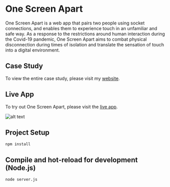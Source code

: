 # One Screen Apart

One Screen Apart is a web app that pairs two people using
socket connections, and enables them to experience touch in an unfamiliar and safe
way. As a response to the restrictions around human interaction
during the Covid-19 pandemic, One Screen Apart aims to combat
physical disconnection during times of isolation and translate the
sensation of touch into a digital environment.

## Case Study

To view the entire case study, please visit my [website](https://www.maxi.studio/one_screen_apart).

## Live App

To try out One Screen Apart, please visit the [live app](https://one-screen-apart.maxi.studio).

![alt text](https://cdn.glitch.com/b4cd9c5e-4515-4298-ac12-97fd727eaf29%2F210204_Mockup_1.png?v=1609764317796)

## Project Setup

```
npm install
```

## Compile and hot-reload for development (Node.js)

```
node server.js
```

